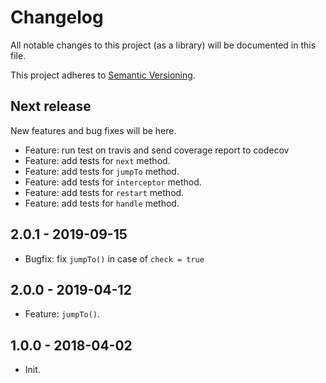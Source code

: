 # Changelog
All notable changes to this project (as a library) will be documented in this file.

This project adheres to [Semantic Versioning](https://semver.org/spec/v2.0.0.html).

## Next release
New features and bug fixes will be here.
- Feature: run test on travis and send coverage report to codecov
- Feature: add tests for `next` method.
- Feature: add tests for `jumpTo` method.
- Feature: add tests for `interceptor` method.
- Feature: add tests for `restart` method.
- Feature: add tests for `handle` method.

## 2.0.1 - 2019-09-15
- Bugfix: fix `jumpTo()` in case of `check = true`

## 2.0.0 - 2019-04-12
- Feature: `jumpTo()`.

## 1.0.0 - 2018-04-02
- Init.

